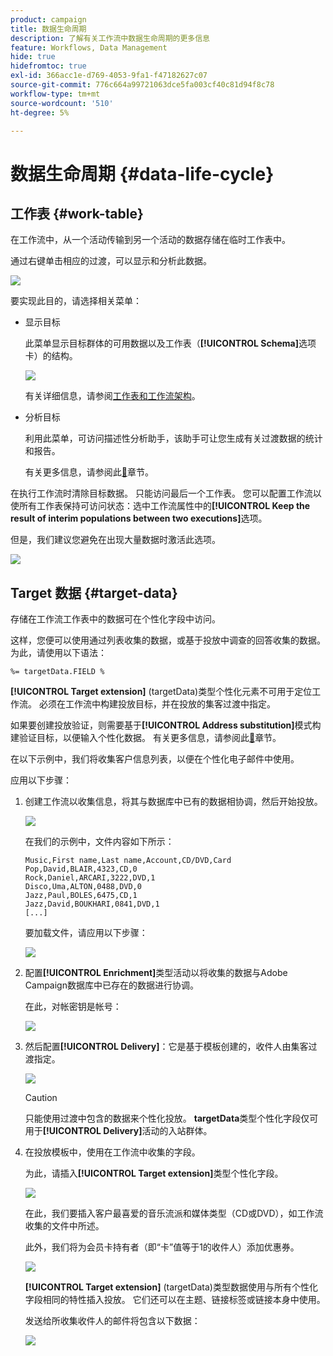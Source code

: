 ```yaml
---
product: campaign
title: 数据生命周期
description: 了解有关工作流中数据生命周期的更多信息
feature: Workflows, Data Management
hide: true
hidefromtoc: true
exl-id: 366acc1e-d769-4053-9fa1-f47182627c07
source-git-commit: 776c664a99721063dce5fa003cf40c81d94f8c78
workflow-type: tm+mt
source-wordcount: '510'
ht-degree: 5%

---
```


# 数据生命周期 {#data-life-cycle}



## 工作表 {#work-table}

在工作流中，从一个活动传输到另一个活动的数据存储在临时工作表中。

通过右键单击相应的过渡，可以显示和分析此数据。

![](assets/wf-right-click-analyze.png)

要实现此目的，请选择相关菜单：

* 显示目标

  此菜单显示目标群体的可用数据以及工作表（**[!UICONTROL Schema]**&#x200B;选项卡）的结构。

  ![](assets/wf-right-click-display.png)

  有关详细信息，请参阅[工作表和工作流架构](monitoring-workflow-execution.md#worktables-and-workflow-schema)。

* 分析目标

  利用此菜单，可访问描述性分析助手，该助手可让您生成有关过渡数据的统计和报告。

  有关更多信息，请参阅此[&#128279;](../../reporting/using/using-the-descriptive-analysis-wizard.md)章节。

在执行工作流时清除目标数据。 只能访问最后一个工作表。 您可以配置工作流以使所有工作表保持可访问状态：选中工作流属性中的&#x200B;**[!UICONTROL Keep the result of interim populations between two executions]**&#x200B;选项。

但是，我们建议您避免在出现大量数据时激活此选项。

![](assets/wf-purge-data-option.png)

## Target 数据 {#target-data}

存储在工作流工作表中的数据可在个性化字段中访问。

这样，您便可以使用通过列表收集的数据，或基于投放中调查的回答收集的数据。 为此，请使用以下语法：

```
%= targetData.FIELD %
```

**[!UICONTROL Target extension]** (targetData)类型个性化元素不可用于定位工作流。 必须在工作流中构建投放目标，并在投放的集客过渡中指定。

如果要创建投放验证，则需要基于&#x200B;**[!UICONTROL Address substitution]**&#x200B;模式构建验证目标，以便输入个性化数据。 有关更多信息，请参阅此[&#128279;](../../delivery/using/steps-defining-the-target-population.md#using-address-substitution-in-proof)章节。

在以下示例中，我们将收集客户信息列表，以便在个性化电子邮件中使用。

应用以下步骤：

1. 创建工作流以收集信息，将其与数据库中已有的数据相协调，然后开始投放。

   ![](assets/wf-targetdata-sample-1.png)

   在我们的示例中，文件内容如下所示：

   ```
   Music,First name,Last name,Account,CD/DVD,Card
   Pop,David,BLAIR,4323,CD,0
   Rock,Daniel,ARCARI,3222,DVD,1
   Disco,Uma,ALTON,0488,DVD,0
   Jazz,Paul,BOLES,6475,CD,1
   Jazz,David,BOUKHARI,0841,DVD,1
   [...]
   ```

   要加载文件，请应用以下步骤：

   ![](assets/wf-targetdata-sample-2.png)

1. 配置&#x200B;**[!UICONTROL Enrichment]**&#x200B;类型活动以将收集的数据与Adobe Campaign数据库中已存在的数据进行协调。

   在此，对帐密钥是帐号：

   ![](assets/wf-targetdata-sample-3.png)

1. 然后配置&#x200B;**[!UICONTROL Delivery]**：它是基于模板创建的，收件人由集客过渡指定。

   ![](assets/wf-targetdata-sample-4.png)

   >[!CAUTION]
   >
   >只能使用过渡中包含的数据来个性化投放。 **targetData**&#x200B;类型个性化字段仅可用于&#x200B;**[!UICONTROL Delivery]**&#x200B;活动的入站群体。

1. 在投放模板中，使用在工作流中收集的字段。

   为此，请插入&#x200B;**[!UICONTROL Target extension]**&#x200B;类型个性化字段。

   ![](assets/wf-targetdata-sample-5.png)

   在此，我们要插入客户最喜爱的音乐流派和媒体类型（CD或DVD），如工作流收集的文件中所述。

   此外，我们将为会员卡持有者（即“卡”值等于1的收件人）添加优惠券。

   ![](assets/wf-targetdata-sample-6.png)

   **[!UICONTROL Target extension]** (targetData)类型数据使用与所有个性化字段相同的特性插入投放。 它们还可以在主题、链接标签或链接本身中使用。

   发送给所收集收件人的邮件将包含以下数据：

   ![](assets/wf-targetdata-sample-7.png)
